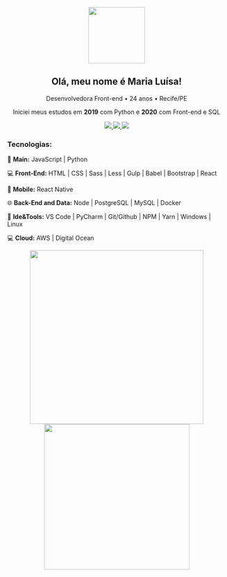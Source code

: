 <p align="center">
  <img src="https://cdn.glitch.com/d18144e1-0b37-4b94-89bf-b9ba5d7222d0%2Fgif.gif?v=1625329518456" width="130"> 
</p>
<h2 align="center">Olá, meu nome é Maria Luísa!</h2>
<p align="center">Desenvolvedora Front-end • 24 anos • Recife/PE</p>
<p align="center">Iniciei meus estudos em <strong>2019</strong> com Python e <strong>2020</strong> com Front-end e SQL</p>

<div align="center">
  <a href="https://www.linkedin.com/in/maluhcosta/">
    <img src="https://img.shields.io/badge/LinkedIn-0077B5?style=for-the-badge&logo=linkedin&logoColor=white"/>
  </a>
  
   <a href="https://malu-website.vercel.app/">
    <img src="https://img.shields.io/badge/Portfolio-E4405F?style=for-the-badge&logo=youtube-gaming&logoColor=white"/>
  </a>
  
   <a href="https://www.instagram.com/maluhcosta/">
    <img src="https://img.shields.io/badge/Instagram-FF8C00?style=for-the-badge&logo=instagram&logoColor=white"/>
  </a>
</div>

### Tecnologias:
<p>👑 <b>Main:</b> JavaScript | Python</p>
<p>💻 <b>Front-End:</b> HTML | CSS | Sass | Less | Gulp | Babel | Bootstrap | React</p>
<p>📱  <b>Mobile:</b> React Native</p>
<p>🌐 <b>Back-End and Data:</b> Node | PostgreSQL | MySQL | Docker</p>
<p>🔧 <b>Ide&Tools:</b> VS Code | PyCharm | Git/Github | NPM | Yarn | Windows | Linux</p>
<p>💻 <b>Cloud:</b> AWS | Digital Ocean</p>

<div align="center">
  <a href="https://github.com/anuraghazra/convoychat">
    <img src="https://github-readme-stats.vercel.app/api?username=maluhcosta&show_icons=true&theme=radical" width="400" />
  </a>
  
  <a href="https://github.com/anuraghazra/github-readme-stats">
    <img src="https://github-readme-stats.vercel.app/api/top-langs/?username=maluhcosta&layout=compact&theme=radical" width="335" />
  </a>
 </div>
